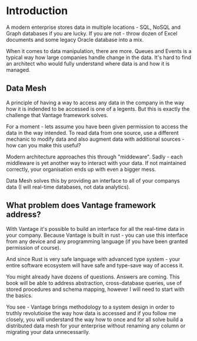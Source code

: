 # Introduction

A modern enterprise stores data in multiple locations - SQL, NoSQL and Graph databases
if you are lucky. If you are not - throw dozen of Excel documents and some legacy Oracle
database into a mix.

When it comes to data manipulation, there are more. Queues and Events is a typical
way how large companies handle change in the data. It's hard to find an architect who
would fully understand where data is and how it is managed.

## Data Mesh

A principle of having a way to access any data in the company in the way how it is
indended to be accessed is one of a legents. But this is exactly the challenge that
Vantage framework solves.

For a moment - lets assume you have been given permission to access the data in the
way intended. To read data from one source, use a different mechanic to modify data
and also augment data with additional sources - how can you make this useful?

Modern architecture approaches this through "middeware". Sadly - each middleware
is yet another way to interact with your data. If not maintained correctly, your
organisation ends up with even a bigger mess.

Data Mesh solves this by providing an interface to all of your companys data (I
will real-time databases, not data analytics).

## What problem does Vantage framework address?

With Vantage it's possible to build an interface for all the real-time data in your
company. Because Vantage is built in rust - you can use this interface from any
device and any programming language (if you have been granted permission of course).

And since Rust is very safe language with advanced type system - your entire software
ecosystem will have safe and type-save way of access it.

You might already have dozens of questions. Answers are coming. This book will
be able to address abstraction, cross-database queries, use of stored procedures
and schema mapping, however I will need to start with the basics.

You see - Vantage brings methodology to a system design in order to truthly
revolutioise the way how data is accessed and if you follow me closely, you will
understand the way how to once and for all solve build a distributed data mesh
for your enterprise without renaming any column or migrating your data unnecessarily.
